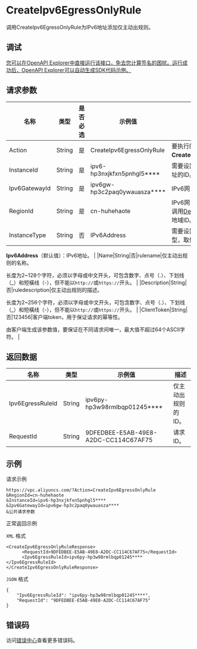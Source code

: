 # CreateIpv6EgressOnlyRule

调用CreateIpv6EgressOnlyRule为IPv6地址添加仅主动出规则。

## 调试

[您可以在OpenAPI Explorer中直接运行该接口，免去您计算签名的困扰。运行成功后，OpenAPI Explorer可以自动生成SDK代码示例。](https://api.aliyun.com/#product=Vpc&api=CreateIpv6EgressOnlyRule&type=RPC&version=2016-04-28)

## 请求参数

|名称|类型|是否必选|示例值|描述|
|--|--|----|---|--|
|Action|String|是|CreateIpv6EgressOnlyRule|要执行的操作，取值：**CreateIpv6EgressOnlyRule**。 |
|InstanceId|String|是|ipv6-hp3nxjkfxn5pnhgl5\*\*\*\*|需要设置仅主动出规则的IPv6地址的ID。 |
|Ipv6GatewayId|String|是|ipv6gw-hp3c2paq0ywauasza\*\*\*\*|IPv6网关的ID。 |
|RegionId|String|是|cn-huhehaote|IPv6网关的地域ID。您可以通过调用[DescribeRegions](~~36063~~)接口获取地域ID。 |
|InstanceType|String|否|IPv6Address|需要设置仅主动出规则的实例类型，取值：

 **Ipv6Address**（默认值）：IPv6地址。 |
|Name|String|否|rulename|仅主动出规则的名称。

 长度为2~128个字符，必须以字母或中文开头，可包含数字、点号（.）、下划线（\_）和短橫线（-），但不能以`http://`或`https://`开头。 |
|Description|String|否|ruledescription|仅主动出规则的描述。

 长度为2~256个字符，必须以字母或中文开头，可包含数字、点号（.）、下划线（\_）和短橫线（-），但不能以`http://`或`https://`开头。 |
|ClientToken|String|否|123456|客户端token，用于保证请求的幂等性。

 由客户端生成该参数值，要保证在不同请求间唯一，最大值不超过64个ASCII字符。 |

## 返回数据

|名称|类型|示例值|描述|
|--|--|---|--|
|Ipv6EgressRuleId|String|ipv6py-hp3w98rmlbqp01245\*\*\*\*|仅主动出规则的ID。 |
|RequestId|String|9DFEDBEE-E5AB-49E8-A2DC-CC114C67AF75|请求ID。 |

## 示例

请求示例

```
https://vpc.aliyuncs.com/?Action=CreateIpv6EgressOnlyRule
&RegionId=cn-huhehaote
&InstanceId=ipv6-hp3nxjkfxn5pnhgl5****
&Ipv6GatewayId=ipv6gw-hp3c2paq0ywauasza****
&公共请求参数
```

正常返回示例

`XML` 格式

```
<CreateIpv6EgressOnlyRuleResponse>
	  <RequestId>9DFEDBEE-E5AB-49E8-A2DC-CC114C67AF75</RequestId>
	  <Ipv6EgressRuleId>ipv6py-hp3w98rmlbqp01245****</Ipv6EgressRuleId>
</CreateIpv6EgressOnlyRuleResponse>
```

`JSON` 格式

```
{
    "Ipv6EgressRuleId": "ipv6py-hp3w98rmlbqp01245****",
    "RequestId": "9DFEDBEE-E5AB-49E8-A2DC-CC114C67AF75"
}
```

## 错误码

访问[错误中心](https://error-center.alibabacloud.com/status/product/Vpc)查看更多错误码。

